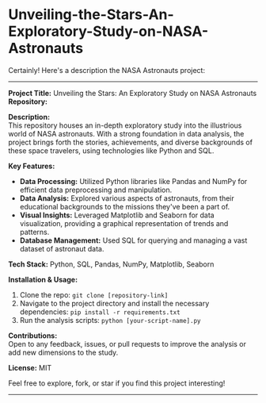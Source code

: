 # Unveiling-the-Stars-An-Exploratory-Study-on-NASA-Astronauts

Certainly! Here's a description the NASA Astronauts project:

---

**Project Title:** Unveiling the Stars: An Exploratory Study on NASA Astronauts  
**Repository:** 

**Description:**  
This repository houses an in-depth exploratory study into the illustrious world of NASA astronauts. With a strong foundation in data analysis, the project brings forth the stories, achievements, and diverse backgrounds of these space travelers, using technologies like Python and SQL.

**Key Features:**  
- **Data Processing:** Utilized Python libraries like Pandas and NumPy for efficient data preprocessing and manipulation.
- **Data Analysis:** Explored various aspects of astronauts, from their educational backgrounds to the missions they've been a part of.
- **Visual Insights:** Leveraged Matplotlib and Seaborn for data visualization, providing a graphical representation of trends and patterns.
- **Database Management:** Used SQL for querying and managing a vast dataset of astronaut data.

**Tech Stack:** Python, SQL, Pandas, NumPy, Matplotlib, Seaborn

**Installation & Usage:**  
1. Clone the repo: `git clone [repository-link]`
2. Navigate to the project directory and install the necessary dependencies: `pip install -r requirements.txt`
3. Run the analysis scripts: `python [your-script-name].py`

**Contributions:**  
Open to any feedback, issues, or pull requests to improve the analysis or add new dimensions to the study. 

**License:** MIT

Feel free to explore, fork, or star if you find this project interesting!

---



